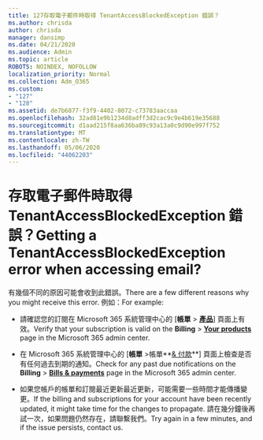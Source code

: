 ```yaml
---
title: 127存取電子郵件時取得 TenantAccessBlockedException 錯誤？
ms.author: chrisda
author: chrisda
manager: dansimp
ms.date: 04/21/2020
ms.audience: Admin
ms.topic: article
ROBOTS: NOINDEX, NOFOLLOW
localization_priority: Normal
ms.collection: Adm_O365
ms.custom:
- "127"
- "128"
ms.assetid: de7b6877-f3f9-4402-8072-c73783aaccaa
ms.openlocfilehash: 32ad81e9b1234d8adff3d2cac9c9e4b619e35688
ms.sourcegitcommit: d1aad215f8aa636ba89c93a13a0c9d90e997f752
ms.translationtype: MT
ms.contentlocale: zh-TW
ms.lasthandoff: 05/06/2020
ms.locfileid: "44062203"
---
```

# <a name="getting-a-tenantaccessblockedexception-error-when-accessing-email"></a><span data-ttu-id="10da7-102">存取電子郵件時取得 TenantAccessBlockedException 錯誤？</span><span class="sxs-lookup"><span data-stu-id="10da7-102">Getting a TenantAccessBlockedException error when accessing email?</span></span>

<span data-ttu-id="10da7-103">有幾個不同的原因可能會收到此錯誤。</span><span class="sxs-lookup"><span data-stu-id="10da7-103">There are a few different reasons why you might receive this error.</span></span> <span data-ttu-id="10da7-104">例如：</span><span class="sxs-lookup"><span data-stu-id="10da7-104">For example:</span></span>

- <span data-ttu-id="10da7-105">請確認您的訂閱在 Microsoft 365 系統管理中心的 [**帳單** \> **[產品](https://portal.office.com/adminportal/home#/subscriptions)**] 頁面上有效。</span><span class="sxs-lookup"><span data-stu-id="10da7-105">Verify that your subscription is valid on the **Billing** \> **[Your products](https://portal.office.com/adminportal/home#/subscriptions)** page in the Microsoft 365 admin center.</span></span>

- <span data-ttu-id="10da7-106">在 Microsoft 365 系統管理中心的 [**帳單** \>帳單**[& 付款](https://portal.office.com/adminportal/home#/billoverview)**] 頁面上檢查是否有任何過去到期的通知。</span><span class="sxs-lookup"><span data-stu-id="10da7-106">Check for any past due notifications on the **Billing** \> **[Bills & payments](https://portal.office.com/adminportal/home#/billoverview)** page in the Microsoft 365 admin center.</span></span>

- <span data-ttu-id="10da7-107">如果您帳戶的帳單和訂閱最近更新最近更新，可能需要一些時間才能傳播變更。</span><span class="sxs-lookup"><span data-stu-id="10da7-107">If the billing and subscriptions for your account have been recently updated, it might take time for the changes to propagate.</span></span> <span data-ttu-id="10da7-108">請在幾分鐘後再試一次，如果問題仍然存在，請聯繫我們。</span><span class="sxs-lookup"><span data-stu-id="10da7-108">Try again in a few minutes, and if the issue persists, contact us.</span></span>
